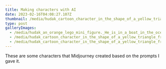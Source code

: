 ```yaml
---
title: Making characters with AI
date: 2023-02-16T04:08:27.107Z
thumbnail: /media/hudak_cartoon_character_in_the_shape_of_a_yellow_triangle_frien_cd871af5-bd23-449f-8ccf-cc32f67f87ee.png
type: post
galleryImages:
  - /media/hudak_an_orange_lego_mini_figure._He_is_in_a_boat_in_the_ocean._e02113fb-abf3-4b84-ba9e-7dea371aafd3.png
  - /media/hudak_cartoon_character_in_the_shape_of_a_yellow_triangle_frien_17a85643-01b0-463d-9392-db72052758c5.png
  - /media/hudak_cartoon_character_in_the_shape_of_a_yellow_triangle_frien_cd871af5-bd23-449f-8ccf-cc32f67f87ee.png
---
```


These are some characters that Midjourney created based on the prompts I gave it.
